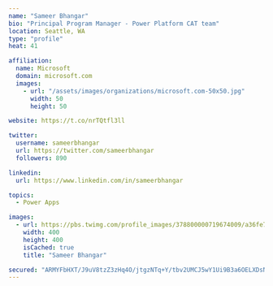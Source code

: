 ```yaml
---
name: "Sameer Bhangar"
bio: "Principal Program Manager - Power Platform CAT team"
location: Seattle, WA
type: "profile"
heat: 41

affiliation:
  name: Microsoft
  domain: microsoft.com
  images:
    - url: "/assets/images/organizations/microsoft.com-50x50.jpg"
      width: 50
      height: 50

website: https://t.co/nrTQtfl3ll

twitter:
  username: sameerbhangar
  url: https://twitter.com/sameerbhangar
  followers: 890

linkedin:
  url: https://www.linkedin.com/in/sameerbhangar

topics:
  - Power Apps

images:
  - url: https://pbs.twimg.com/profile_images/378800000719674009/a36fe7ddfab1778b76e5793772e43798_400x400.jpeg
    width: 400
    height: 400
    isCached: true
    title: "Sameer Bhangar"

secured: "ARMYFbHXT/J9uV8tzZ3zHq4O/jtgzNTq+Y/tbv2UMCJ5wY1Ui9B3a6OELXDsNYimTBG47UfR8E48bqgTMm7PGo/WVmU+fU2vFZc6TbLoEwQ+M6cCaSYQVEsXUPZFdXN/Ng2Z05/0QbwZP+IipoPcsZxCDOJ68bmfm0Q+adfQdQ6WyTeRIW3xDpSdLcaZAUE3l0LYgOlcDaa2j9UB1Epw0gVaBZPISSg/1TYiqrsI/zm2C+S0+PN+odps3Tp2nkyhjZyIuiPGMTkZJrnMOs3x/Ve7CEs6UhUKy+4lUgjCZ1XuUprD/XIakd11/rFDb6+6fODPMlTFKQOut8RzV4ocEgQvmQ8E8qfL2YdJG0aNjDvpHwIljQETneD1k2nVJAq9vwoC+XP269K7Tz9uXCe+tA==;zq9zqDHSLlEE9x3iK2GG1g=="
---
```


